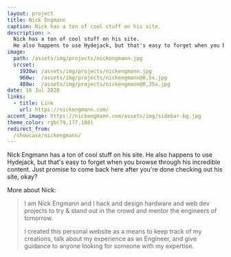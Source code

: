 ```yaml
---
layout: project
title: Nick Engmann
caption: Nick has a ton of cool stuff on his site.
description: >
  Nick has a ton of cool stuff on his site.
  He also happens to use Hydejack, but that's easy to forget when you browse through his incredible content.
image: 
  path: /assets/img/projects/nickengmann.jpg
  srcset:
    1920w: /assets/img/projects/nickengmann.jpg
    960w:  /assets/img/projects/nickengmann@0,5x.jpg
    480w:  /assets/img/projects/nickengmann@0,25x.jpg
date: 16 Jul 2020
links:
  - title: Link
    url: https://nickengmann.com/
accent_image: https://nickengmann.com/assets/img/sidebar-bg.jpg
theme_color: rgb(79,177,186)
redirect_from:
  /showcase/nickengmann/
---
```


Nick Engmann has a ton of cool stuff on his site.
He also happens to use Hydejack, but that's easy to forget when you browse through his incredible content.
Just promise to come back here after you're done checking out his site, okay?

More about Nick:

> I am Nick Engmann and I hack and design hardware and web dev projects to try & stand out in the crowd and mentor the engineers of tomorrow.
> 
> I created this personal website as a means to keep track of my creations, talk about my experience as an Engineer, and give guidance to anyone looking for someone with my expertise.